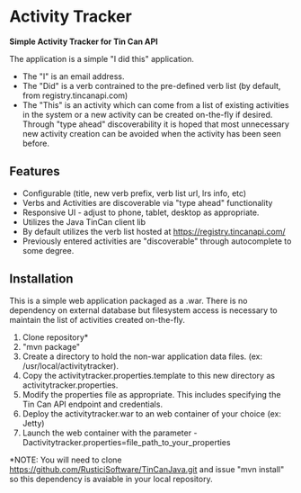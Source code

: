 Activity Tracker
===============
**Simple Activity Tracker for Tin Can API**

The application is a simple "I did this" application.

* The "I" is an email address.
* The "Did" is a verb contrained to the pre-defined verb list (by default, from registry.tincanapi.com)
* The "This" is an activity which can come from a list of existing activities in the system or a new activity
can be created on-the-fly if desired.  Through "type ahead" discoverability it is hoped that most unnecessary
new activity creation can be avoided when the activity has been seen before.

Features
--------
* Configurable (title, new verb prefix, verb list url, lrs info, etc)
* Verbs and Activities are discoverable via "type ahead" functionality
* Responsive UI - adjust to phone, tablet, desktop as appropriate.
* Utilizes the Java TinCan client lib
* By default utilizes the verb list hosted at https://registry.tincanapi.com/
* Previously entered activities are "discoverable" through autocomplete to some degree.

Installation
------------
This is a simple web application packaged as a .war.  There is no dependency on external database but filesystem
access is necessary to maintain the list of activities created on-the-fly.

1. Clone repository*
2. "mvn package"
3. Create a directory to hold the non-war application data files. (ex: /usr/local/activitytracker).
4. Copy the activitytracker.properties.template to this new directory as activitytracker.properties.
5. Modify the properties file as appropriate.  This includes specifying the Tin Can API endpoint and credentials.
6. Deploy the activitytracker.war to an web container of your choice (ex: Jetty)
7. Launch the web container with the parameter -Dactivitytracker.properties=file_path_to_your_properties

*NOTE: You will need to clone https://github.com/RusticiSoftware/TinCanJava.git and issue "mvn install" so this
dependency is avaiable in your local repository.


